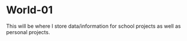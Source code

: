 # World-01

This will be where I store data/information for school projects as well as personal projects.
